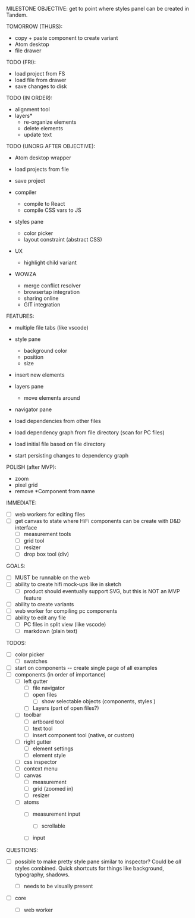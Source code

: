 MILESTONE OBJECTIVE: get to point where styles panel can be created in Tandem.

TOMORROW (THURS):

- copy + paste component to create variant
- Atom desktop
- file drawer

TODO (FRI):

- load project from FS
- load file from drawer
- save changes to disk

TODO (IN ORDER):

- alignment tool
- layers*
  - re-organize elements
  - delete elements
  - update text

TODO (UNORG AFTER OBJECTIVE):

- Atom desktop wrapper
- load projects from file
- save project
- compiler
  - compile to React
  - compile CSS vars to JS

- styles pane
  - color picker
  - layout constraint (abstract CSS)


- UX
  - highlight child variant

- WOWZA
  - merge conflict resolver
  - browsertap integration
  - sharing online
  - GIT integration

FEATURES:

- multiple file tabs (like vscode)

- style pane
  - background color
  - position
  - size
- insert new elements
- layers pane
  - move elements around
- navigator pane
- load dependencies from other files
- load dependency graph from file directory (scan for PC files)
- load initial file based on file directory
- start persisting changes to dependency graph


POLISH (after MVP):

- zoom
- pixel grid
- remove *Component from name

IMMEDIATE:

- [ ] web workers for editing files
- [ ] get canvas to state where HiFi components can be create with D&D interface
  - [ ] measurement tools
  - [ ] grid tool
  - [ ] resizer
  - [ ] drop box tool (div)

GOALS:

- [ ] MUST be runnable on the web
- [ ] ability to create hifi mock-ups like in sketch
  - [ ] product should eventually support SVG, but this is NOT an MVP feature
- [ ] ability to create variants
- [ ] web worker for compiling pc components
- [ ] ability to edit any file
  - [ ] PC files in split view (like vscode)
  - [ ] markdown (plain text)

TODOS:

- [ ] color picker
  - [ ] swatches

- [ ] start on components -- create single page of all examples
- [ ] components (in order of importance)
  - [ ] left gutter
    - [ ] file navigator
    - [ ] open files
      - [ ] show selectable objects (components, styles )
    - [ ] Layers (part of open files?)
  - [ ] toolbar
    - [ ] artboard tool
    - [ ] text tool
    - [ ] insert component tool (native, or custom)
  - [ ] right gutter
     - [ ] element settings
     - [ ] element style
  - [ ] css inspector
  - [ ] context menu
  - [ ] canvas
    - [ ] measurement
    - [ ] grid (zoomed in)
    - [ ] resizer
  - [ ] atoms
    - [ ] measurement input
      - [ ] scrollable
    - [ ] input


QUESTIONS:

- [ ] possible to make pretty style pane similar to inspector? Could be _all_ styles combined. Quick shortcuts for things like background, typography, shadows.
  - [ ] needs to be visually present


- [ ] core
  - [ ] web worker


